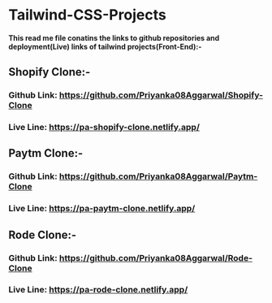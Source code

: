 # Tailwind-CSS-Projects

#### This read me file conatins the links to github repositories and deployment(Live) links of tailwind projects(Front-End):-

## Shopify Clone:-
### Github Link: https://github.com/Priyanka08Aggarwal/Shopify-Clone
### Live Line: https://pa-shopify-clone.netlify.app/

## Paytm Clone:-
### Github Link: https://github.com/Priyanka08Aggarwal/Paytm-Clone
### Live Line: https://pa-paytm-clone.netlify.app/

## Rode Clone:-
### Github Link: https://github.com/Priyanka08Aggarwal/Rode-Clone
### Live Line: https://pa-rode-clone.netlify.app/
